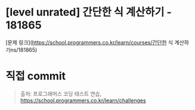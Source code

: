# [level unrated] 간단한 식 계산하기 - 181865

[문제 링크](https://school.programmers.co.kr/learn/courses/간단한 식 계산하기ns/181865)

# 직접 commit

> 출처: 프로그래머스 코딩 테스트 연습, https://school.programmers.co.kr/learn/challenges
